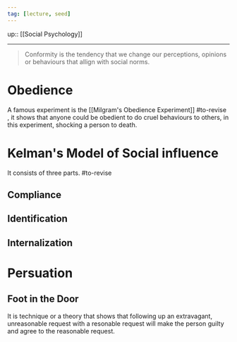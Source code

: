 ```yaml
---
tag: [lecture, seed]
---
```

up:: [[Social Psychology]]
___
> Conformity is the tendency that we change our perceptions, opinions or behaviours that allign with social norms.

# Obedience
A famous experiment is the [[Milgram's Obedience Experiment]] #to-revise , it shows that anyone could be obedient to do cruel behaviours to others, in this experiment, shocking a person to death.
# Kelman's Model of Social influence
It consists of three parts. #to-revise 
## Compliance
## Identification
## Internalization
# Persuation
## Foot in the Door 
It is technique or a theory that shows that following up an extravagant, unreasonable request with a resonable request will make the person guilty and agree to the reasonable request.
